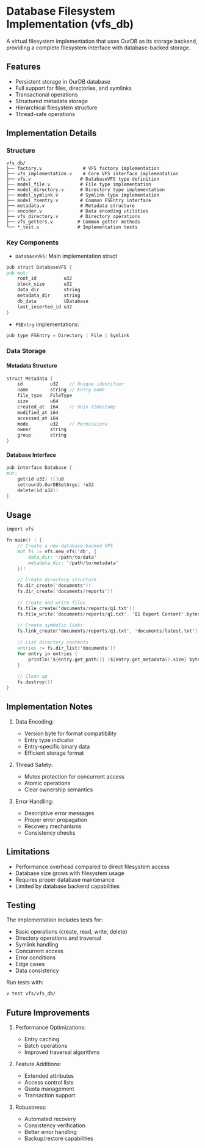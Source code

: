 # Database Filesystem Implementation (vfs_db)

A virtual filesystem implementation that uses OurDB as its storage backend, providing a complete filesystem interface with database-backed storage.

## Features

- Persistent storage in OurDB database
- Full support for files, directories, and symlinks
- Transactional operations
- Structured metadata storage
- Hierarchical filesystem structure
- Thread-safe operations

## Implementation Details

### Structure
```
vfs_db/
├── factory.v               # VFS factory implementation
├── vfs_implementation.v    # Core VFS interface implementation
├── vfs.v                  # DatabaseVFS type definition
├── model_file.v           # File type implementation
├── model_directory.v      # Directory type implementation
├── model_symlink.v        # Symlink type implementation
├── model_fsentry.v        # Common FSEntry interface
├── metadata.v             # Metadata structure
├── encoder.v              # Data encoding utilities
├── vfs_directory.v        # Directory operations
├── vfs_getters.v         # Common getter methods
└── *_test.v              # Implementation tests
```

### Key Components

- `DatabaseVFS`: Main implementation struct
```v
pub struct DatabaseVFS {
pub mut:
    root_id          u32    
    block_size       u32    
    data_dir         string 
    metadata_dir     string 
    db_data          &Database
    last_inserted_id u32
}
```

- `FSEntry` implementations:
```v
pub type FSEntry = Directory | File | Symlink
```

### Data Storage

#### Metadata Structure
```v
struct Metadata {
    id          u32    // Unique identifier
    name        string // Entry name
    file_type   FileType
    size        u64
    created_at  i64    // Unix timestamp
    modified_at i64
    accessed_at i64
    mode        u32    // Permissions
    owner       string
    group       string
}
```

#### Database Interface
```v
pub interface Database {
mut:
    get(id u32) ![]u8
    set(ourdb.OurDBSetArgs) !u32
    delete(id u32)!
}
```

## Usage

```v
import vfs

fn main() ! {
    // Create a new database-backed VFS
    mut fs := vfs.new_vfs('db', {
        data_dir: '/path/to/data'
        metadata_dir: '/path/to/metadata'
    })!
    
    // Create directory structure
    fs.dir_create('documents')!
    fs.dir_create('documents/reports')!
    
    // Create and write files
    fs.file_create('documents/reports/q1.txt')!
    fs.file_write('documents/reports/q1.txt', 'Q1 Report Content'.bytes())!
    
    // Create symbolic links
    fs.link_create('documents/reports/q1.txt', 'documents/latest.txt')!
    
    // List directory contents
    entries := fs.dir_list('documents')!
    for entry in entries {
        println('${entry.get_path()} (${entry.get_metadata().size} bytes)')
    }
    
    // Clean up
    fs.destroy()!
}
```

## Implementation Notes

1. Data Encoding:
   - Version byte for format compatibility
   - Entry type indicator
   - Entry-specific binary data
   - Efficient storage format

2. Thread Safety:
   - Mutex protection for concurrent access
   - Atomic operations
   - Clear ownership semantics

3. Error Handling:
   - Descriptive error messages
   - Proper error propagation
   - Recovery mechanisms
   - Consistency checks

## Limitations

- Performance overhead compared to direct filesystem access
- Database size grows with filesystem usage
- Requires proper database maintenance
- Limited by database backend capabilities

## Testing

The implementation includes tests for:
- Basic operations (create, read, write, delete)
- Directory operations and traversal
- Symlink handling
- Concurrent access
- Error conditions
- Edge cases
- Data consistency

Run tests with:
```bash
v test vfs/vfs_db/
```

## Future Improvements

1. Performance Optimizations:
   - Entry caching
   - Batch operations
   - Improved traversal algorithms

2. Feature Additions:
   - Extended attributes
   - Access control lists
   - Quota management
   - Transaction support

3. Robustness:
   - Automated recovery
   - Consistency verification
   - Better error handling
   - Backup/restore capabilities
